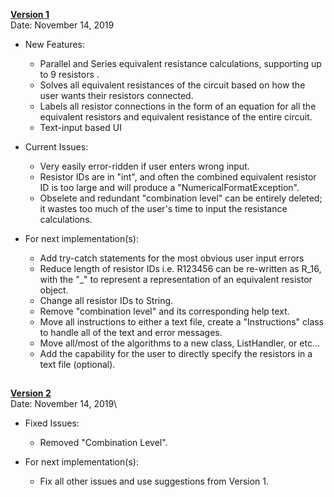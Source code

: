 <u>**Version 1**</u>\
Date: November 14, 2019

* New Features:

	* Parallel and Series equivalent resistance calculations, supporting up to 9 resistors .
	* Solves all equivalent resistances of the circuit based on how the user wants their resistors connected.
	* Labels all resistor connections in the form of an equation for all the equivalent resistors and equivalent resistance of the entire circuit.
	* Text-input based UI

* Current Issues:
	* Very easily error-ridden if user enters wrong input.
	* Resistor IDs are in "int", and often the combined equivalent resistor ID is too large and will produce a "NumericalFormatException".
	* Obselete and redundant "combination level" can be entirely deleted; it wastes too much of the user's time to input the resistance calculations.

* For next implementation(s):
	* Add try-catch statements for the most obvious user input errors
	* Reduce length of resistor IDs i.e. R123456 can be re-written as R_16, with the "_" to represent a representation of an equivalent resistor object.
	* Change all resistor IDs to String.
	* Remove "combination level" and its corresponding help text.
	* Move all instructions to either a text file, create a "Instructions" class to handle all of the text and error messages.
	* Move all/most of the algorithms to a new class, ListHandler, or etc...
	* Add the capability for the user to directly specify the resistors in a text file (optional).

## 
<u>**Version 2**</u>\
Date: November 14, 2019\

* Fixed Issues:
	* Removed "Combination Level".

* For next implementation(s):
	* Fix all other issues and use suggestions from Version 1.